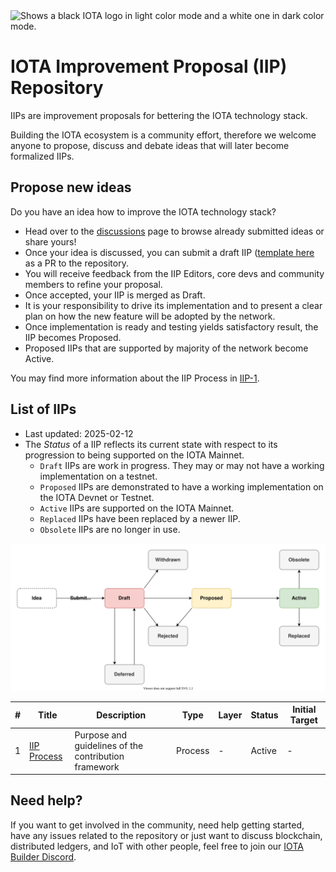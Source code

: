 <picture>
  <source media="(prefers-color-scheme: dark)" srcset="logo_dark.svg">
  <source media="(prefers-color-scheme: light)" srcset="logo_light.svg">
  <img alt="Shows a black IOTA logo in light color mode and a white one in dark color mode.">
</picture>

# IOTA Improvement Proposal (IIP) Repository

IIPs are improvement proposals for bettering the IOTA technology stack.

Building the IOTA ecosystem is a community effort, therefore we welcome anyone to propose, discuss and debate ideas that will later become formalized IIPs.

## Propose new ideas

Do you have an idea how to improve the IOTA technology stack?
- Head over to the [discussions](https://github.com/iotaledger/iips/discussions) page to browse already submitted ideas or share yours!
- Once your idea is discussed, you can submit a draft IIP ([template here](https://github.com/iotaledger/iips/blob/main/TEMPLATE.md) as a PR to the repository.
- You will receive feedback from the IIP Editors, core devs and community members to refine your proposal.
- Once accepted, your IIP is merged as Draft.
- It is your responsibility to drive its implementation and to present a clear plan on how the new feature will be adopted by the network.
- Once implementation is ready and testing yields satisfactory result, the IIP becomes Proposed.
- Proposed IIPs that are supported by majority of the network become Active.

You may find more information about the IIP Process in [IIP-1](./iips/IIP-0001/iip-0001.md).

## List of IIPs

 - Last updated: 2025-02-12
 - The _Status_ of a IIP reflects its current state with respect to its progression to being supported on the IOTA Mainnet.
   - `Draft` IIPs are work in progress. They may or may not have a working implementation on a testnet.
   - `Proposed` IIPs are demonstrated to have a working implementation on the IOTA Devnet or Testnet.
   - `Active` IIPs are supported on the IOTA Mainnet.
   - `Replaced` IIPs have been replaced by a newer IIP.
   - `Obsolete` IIPs are no longer in use.

![image](iips/IIP-0001/process.svg)


| #  | Title                                                                     | Description                                                                                                                                      | Type      | Layer     | Status             | Initial Target |
|----|---------------------------------------------------------------------------|--------------------------------------------------------------------------------------------------------------------------------------------------|-----------|-----------|--------------------|----------------|
| 1  | [IIP Process](iips/IIP-0001/iip-0001.md)                                  | Purpose and guidelines of the contribution framework                                                                                             | Process   | -         | Active             | -              |


## Need help?

If you want to get involved in the community, need help getting started, have any issues related to the repository or just want to discuss blockchain, distributed ledgers, and IoT with other people, feel free to join our [IOTA Builder Discord](https://discord.gg/iota-builders).
